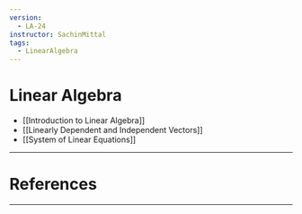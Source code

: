 ```yaml
---
version:
  - LA-24
instructor: SachinMittal
tags:
  - LinearAlgebra
---
```

# Linear Algebra

- [[Introduction to Linear Algebra]]
- [[Linearly Dependent and Independent Vectors]]
- [[System of Linear Equations]]

---

# References


---
